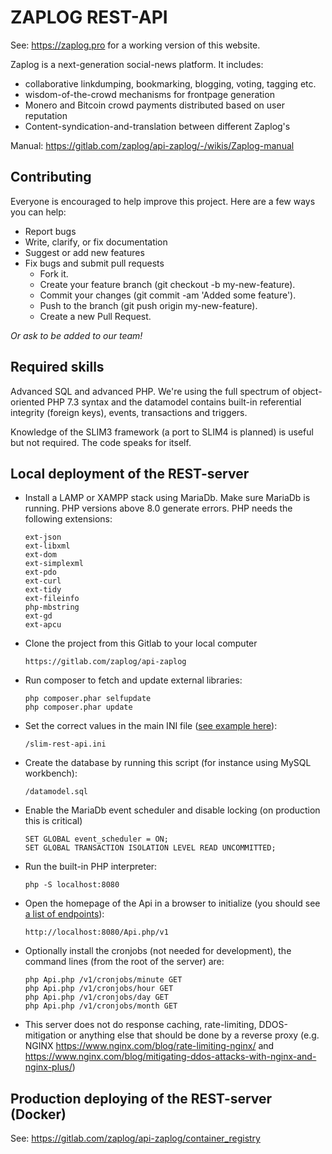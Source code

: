 # ZAPLOG REST-API

See: https://zaplog.pro for a working version of this website.

Zaplog is a next-generation social-news platform. It includes:

- collaborative linkdumping, bookmarking, blogging, voting, tagging etc.
- wisdom-of-the-crowd mechanisms for frontpage generation
- Monero and Bitcoin crowd payments distributed based on user reputation
- Content-syndication-and-translation between different Zaplog's

Manual: https://gitlab.com/zaplog/api-zaplog/-/wikis/Zaplog-manual

## Contributing

Everyone is encouraged to help improve this project. Here are a few ways you can help:

- Report bugs
- Write, clarify, or fix documentation
- Suggest or add new features
- Fix bugs and submit pull requests
  - Fork it.
  - Create your feature branch (git checkout -b my-new-feature).
  - Commit your changes (git commit -am 'Added some feature').
  - Push to the branch (git push origin my-new-feature).
  - Create a new Pull Request.

*Or ask to be added to our team!*

## Required skills

Advanced SQL and advanced PHP. We're using the full spectrum of object-oriented PHP 7.3 syntax and the datamodel
contains built-in referential integrity (foreign keys), events, transactions and triggers.

Knowledge of the SLIM3 framework (a port to SLIM4 is planned) is useful but not required. The code speaks for itself.

## Local deployment of the REST-server

- Install a LAMP or XAMPP stack using MariaDb. Make sure MariaDb is running. PHP versions above 8.0 generate errors. PHP needs the following extensions:

      ext-json
      ext-libxml
      ext-dom
      ext-simplexml
      ext-pdo
      ext-curl
      ext-tidy
      ext-fileinfo
      php-mbstring
      ext-gd
      ext-apcu

- Clone the project from this Gitlab to your local computer

      https://gitlab.com/zaplog/api-zaplog

- Run composer to fetch and update external libraries:

      php composer.phar selfupdate  
      php composer.phar update

- Set the correct values in the main INI file ([see example here](https://gitlab.com/zaplog/api-zaplog/-/blob/master/slim-rest-api.ini.example)):

      /slim-rest-api.ini
 
- Create the database by running this script (for instance using MySQL workbench):

      /datamodel.sql

- Enable the MariaDb event scheduler and disable locking (on production this is critical)

      SET GLOBAL event_scheduler = ON;
      SET GLOBAL TRANSACTION ISOLATION LEVEL READ UNCOMMITTED; 

- Run the built-in PHP interpreter:

      php -S localhost:8080

- Open the homepage of the Api in a browser to initialize (you should see [a list of endpoints](https://api.zaplog.pro/v1)):

      http://localhost:8080/Api.php/v1

- Optionally install the cronjobs (not needed for development), the command lines (from the root of the server) are:

      php Api.php /v1/cronjobs/minute GET
      php Api.php /v1/cronjobs/hour GET
      php Api.php /v1/cronjobs/day GET
      php Api.php /v1/cronjobs/month GET

- This server does not do response caching, rate-limiting, DDOS-mitigation or anything else that should be done by a reverse proxy
  (e.g. NGINX https://www.nginx.com/blog/rate-limiting-nginx/ and https://www.nginx.com/blog/mitigating-ddos-attacks-with-nginx-and-nginx-plus/)

## Production deploying of the REST-server (Docker)

See: https://gitlab.com/zaplog/api-zaplog/container_registry 

